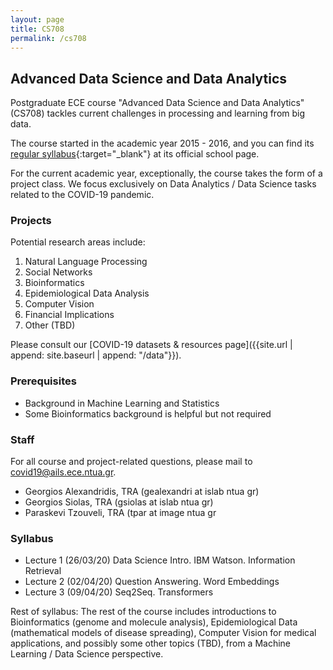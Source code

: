 ```yaml
---
layout: page
title: CS708
permalink: /cs708
---
```


## Advanced Data Science and Data Analytics

Postgraduate ECE course "Advanced Data Science and Data Analytics"  (CS708) tackles current challenges in processing and learning from big data.

The course started in the academic year 2015 - 2016, and you can find its [regular syllabus](https://www.ece.ntua.gr/en/doctoral/courses/708){:target="_blank"} at its official school page.

For the current academic year,  exceptionally, the course takes the form of a project class. We focus exclusively on Data Analytics / Data Science tasks related to the COVID-19 pandemic.

### Projects

Potential research areas include:

1. Natural Language Processing
2. Social Networks
3. Bioinformatics
4. Epidemiological Data Analysis
5. Computer Vision
6. Financial Implications
7. Other (TBD)

Please consult our [COVID-19 datasets & resources page]({{site.url | append: site.baseurl | append: "/data"}}).

### Prerequisites

- Background in Machine Learning and Statistics
- Some Bioinformatics background is helpful but not required

### Staff

For all course and project-related questions, please mail to [covid19@ails.ece.ntua.gr](mailto:covid19@ails.ece.ntua.gr).

- Georgios Alexandridis, TRA (gealexandri at islab ntua gr)
- Georgios Siolas, TRA (gsiolas at islab ntua gr)
- Paraskevi Tzouveli, TRA (tpar at image ntua gr

### Syllabus

- Lecture 1 (26/03/20) Data Science Intro. IBM Watson. Information Retrieval
- Lecture 2 (02/04/20) Question Answering. Word Embeddings
- Lecture 3 (09/04/20) Seq2Seq. Transformers

Rest of syllabus: The rest of the course includes introductions to Bioinformatics (genome and molecule analysis), Epidemiological Data (mathematical models of disease spreading), Computer Vision for medical applications, and possibly some other topics  (TBD), from a Machine Learning / Data Science perspective.
